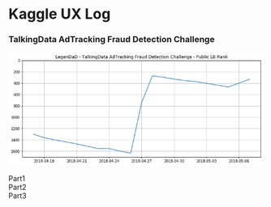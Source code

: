 # Kaggle UX Log






### TalkingData AdTracking Fraud Detection Challenge

![](AdT/output/scoregraph.png)

Part1  
Part2  
Part3
